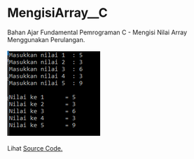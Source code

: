 # MengisiArray__C
Bahan Ajar Fundamental Pemrograman C - Mengisi Nilai Array Menggunakan Perulangan.<br><br>
<img src="https://github.com/RizkyKhapidsyah/MengisiArray__C/blob/master/Results/001.PNG"><br><br>
Lihat <a href="https://github.com/RizkyKhapidsyah/MengisiArray__C/blob/master/Source.c">Source Code.</a>
